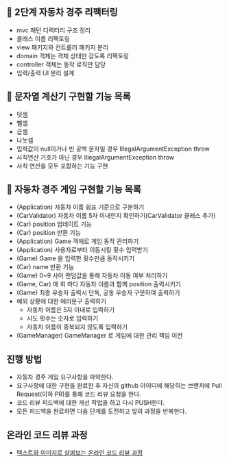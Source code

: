 ## 📌 2단계 자동차 경주 리팩터링 
- mvc 패턴 디렉터리 구조 정리
- 클래스 이름 리팩토링
- view 패키지와 컨트롤러 패키지 분리
- domain 객체는 객체 상태만 갖도록 리팩토링
- controller 객체는 동작 로직만 담당
- 입력/출력 UI 분리 설계

## 📌 문자열 계산기 구현할 기능 목록
- 덧셈
- 뺄셈
- 곱셈
- 나눗셈
- 입력값이 null이거나 빈 공백 문자일 경우 IllegalArgumentException throw
- 사칙연산 기호가 아닌 경우 IllegalArgumentException throw
- 사칙 연산을 모두 포함하는 기능 구현

## 📌 자동차 경주 게임 구현할 기능 목록
- (Application) 자동차 이름 쉼표 기준으로 구분하기
- (CarValidator) 자동차 이름 5자 이내인지 확인하기(CarValidator 클래스 추가)
- (Car) position 업데이트 기능
- (Car) position 반환 기능
- (Application) Game 객체로 게임 동작 관리하기
- (Application) 사용자로부터 이동시킬 횟수 입력받기
- (Game) Game 을 입력한 횟수만큼 동작시키기
- (Car) name 반환 기능
- (Game) 0~9 사이 랜덤값을 통해 자동차 이동 여부 처리하기
- (Game, Car) 매 회 마다 자동차 이름과 함께 position 출력시키기
- (Game) 최종 우승자 출력시 단독, 공동 우승자 구분하여 출력하기
- 예외 상황에 대한 에러문구 출력하기
    - 자동차 이름은 5자 이내로 입력하기
    - 시도 횟수는 숫자로 입력하기
    - 자동차 이름이 중복되지 않도록 입력하기
- (GameManager) GameManager 로 게임에 대한 관리 책임 이전

## 진행 방법
* 자동차 경주 게임 요구사항을 파악한다.
* 요구사항에 대한 구현을 완료한 후 자신의 github 아이디에 해당하는 브랜치에 Pull Request(이하 PR)를 통해 코드 리뷰 요청을 한다.
* 코드 리뷰 피드백에 대한 개선 작업을 하고 다시 PUSH한다.
* 모든 피드백을 완료하면 다음 단계를 도전하고 앞의 과정을 반복한다.

## 온라인 코드 리뷰 과정
* [텍스트와 이미지로 살펴보는 온라인 코드 리뷰 과정](https://github.com/next-step/nextstep-docs/tree/master/codereview)